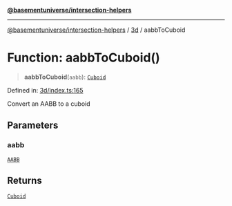 [**@basementuniverse/intersection-helpers**](../../README.md)

***

[@basementuniverse/intersection-helpers](../../README.md) / [3d](../README.md) / aabbToCuboid

# Function: aabbToCuboid()

> **aabbToCuboid**(`aabb`): [`Cuboid`](../types/type-aliases/Cuboid.md)

Defined in: [3d/index.ts:165](https://github.com/basementuniverse/intersection-helpers/blob/ce8bdda9fbd616d6a406e87a4824e91fffc01d0e/src/3d/index.ts#L165)

Convert an AABB to a cuboid

## Parameters

### aabb

[`AABB`](../types/type-aliases/AABB.md)

## Returns

[`Cuboid`](../types/type-aliases/Cuboid.md)
